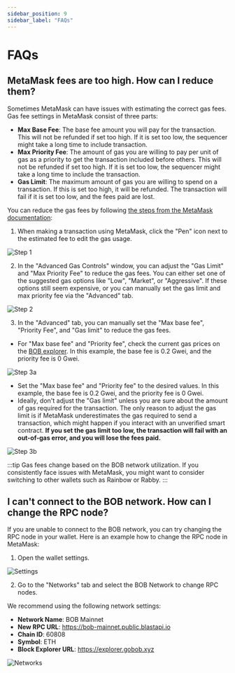 ```yaml
---
sidebar_position: 9
sidebar_label: "FAQs"
---
```


# FAQs

## MetaMask fees are too high. How can I reduce them?

Sometimes MetaMask can have issues with estimating the correct gas fees. Gas fee settings in MetaMask consist of three parts:

- **Max Base Fee**: The base fee amount you will pay for the transaction. This will not be refunded if set too high. If it is set too low, the sequencer might take a long time to include transaction.
- **Max Priority Fee**: The amount of gas you are willing to pay per unit of gas as a priority to get the transaction included before others. This will not be refunded if set too high. If it is set too low, the sequencer might take a long time to include the transaction.
- **Gas Limit**: The maximum amount of gas you are willing to spend on a transaction. If this is set too high, it will be refunded. The transaction will fail if it is set too low, and the fees paid are lost.

You can reduce the gas fees by following [the steps from the MetaMask documentation](https://support.metamask.io/transactions-and-gas/gas-fees/how-to-customize-gas-settings/):

1. When making a transaction using MetaMask, click the "Pen" icon next to the estimated fee to edit the gas usage.

![Step 1](./metamask-step1.png)

2. In the "Advanced Gas Controls" window, you can adjust the "Gas Limit" and "Max Priority Fee" to reduce the gas fees. You can either set one of the suggested gas options like "Low", "Market", or "Aggressive". If these options still seem expensive, or you can manually set the gas limit and max priority fee via the "Advanced" tab.

![Step 2](./metamask-step2.png)

3. In the "Advanced" tab, you can manually set the "Max base fee", "Priority Fee", and "Gas limit" to reduce the gas fees.

- For "Max base fee" and "Priority fee", check the current gas prices on the [BOB explorer](https://explorer.gobob.xyz/gas-tracker). In this example, the base fee is 0.2 Gwei, and the priority fee is 0 Gwei.

![Step 3a](./metamask-step3a.png)

- Set the "Max base fee" and "Priority fee" to the desired values. In this example, the base fee is 0.2 Gwei, and the priority fee is 0 Gwei.
- Ideally, don't adjust the "Gas limit" unless you are sure about the amount of gas required for the transaction. The only reason to adjust the gas limit is if MetaMask underestimates the gas required to send a transaction, which might happen if you interact with an unverified smart contract. **If you set the gas limit too low, the transaction will fail with an out-of-gas error, and you will lose the fees paid.**

![Step 3b](./metamask-step3b.png)

:::tip
Gas fees change based on the BOB network utilization. If you consistently face issues with MetaMask, you might want to consider switching to other wallets such as Rainbow or Rabby.
:::

## I can't connect to the BOB network. How can I change the RPC node?

If you are unable to connect to the BOB network, you can try changing the RPC node in your wallet. Here is an example how to change the RPC node in MetaMask:

1. Open the wallet settings.

![Settings](./metamask-settings.png)

2. Go to the "Networks" tab and select the BOB Network to change RPC nodes.

We recommend using the following network settings:

- **Network Name**: BOB Mainnet
- **New RPC URL**: https://bob-mainnet.public.blastapi.io
- **Chain ID**: 60808
- **Symbol**: ETH
- **Block Explorer URL**: https://explorer.gobob.xyz

![Networks](./metamask-network.png)
